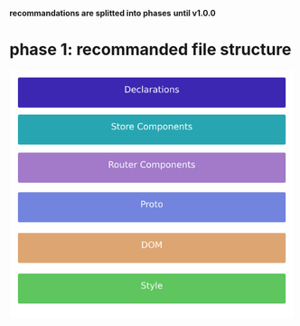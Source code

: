 __recommandations are splitted into phases__
__until v1.0.0__

# phase 1: recommanded file structure

<p align="center">
  <img src="/docs/assets/o3_structure.png" width="500">
</p>
